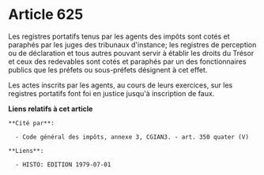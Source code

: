 # Article 625

Les registres portatifs tenus par les agents des impôts sont cotés et paraphés par les juges des tribunaux d'instance; les
registres de perception ou de déclaration et tous autres pouvant servir à établir les droits du Trésor et ceux des redevables
sont cotés et paraphés par un des fonctionnaires publics que les préfets ou sous-préfets désignent à cet effet.

Les actes inscrits par les agents, au cours de leurs exercices, sur les registres portatifs font foi en justice jusqu'à
inscription de faux.

**Liens relatifs à cet article**

	**Cité par**:

	  - Code général des impôts, annexe 3, CGIAN3. - art. 350 quater (V)

	**Liens**:

	  - HISTO: EDITION 1979-07-01
